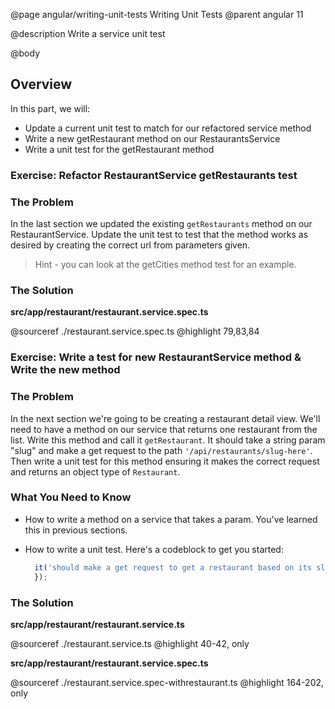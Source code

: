 @page angular/writing-unit-tests Writing Unit Tests
@parent angular 11

@description Write a service unit test

@body

## Overview

In this part, we will:

- Update a current unit test to match for our refactored service method
- Write a new getRestaurant method on our RestaurantsService
- Write a unit test for the getRestaurant method 

### Exercise: Refactor RestaurantService getRestaurants test

### The Problem

In the last section we updated the existing `getRestaurants` method on our RestaurantService. Update the unit test to test that the method works as desired by creating the correct url from parameters given.

> Hint - you can look at the getCities method test for an example.

### The Solution

__src/app/restaurant/restaurant.service.spec.ts__

@sourceref ./restaurant.service.spec.ts
@highlight 79,83,84

### Exercise: Write a test for new RestaurantService method & Write the new method

### The Problem

In the next section we're going to be creating a restaurant detail view. We'll need to have a method on our service that returns one restaurant from the list. Write this method and call it `getRestaurant`. It should take a string param "slug" and make a get request to the path `'/api/restaurants/slug-here'`. Then write a unit test for this method ensuring it makes the correct request and returns an object type of `Restaurant`.

### What You Need to Know

- How to write a method on a service that takes a param. You've learned this in previous sections.
- How to write a unit test. Here's a codeblock to get you started:

  ```typescript
    it('should make a get request to get a restaurant based on its slug', () => {
    });
  ```
  
### The Solution

__src/app/restaurant/restaurant.service.ts__

@sourceref ./restaurant.service.ts
@highlight 40-42, only

__src/app/restaurant/restaurant.service.spec.ts__

@sourceref ./restaurant.service.spec-withrestaurant.ts
@highlight 164-202, only